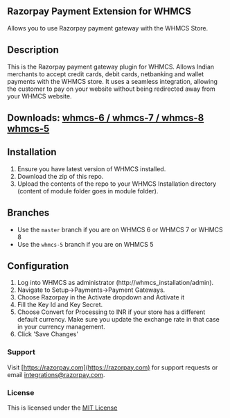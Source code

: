 ## Razorpay Payment Extension for WHMCS

Allows you to use Razorpay payment gateway with the WHMCS Store.

## Description

​This is the Razorpay payment gateway plugin for WHMCS. Allows Indian merchants to accept credit cards, debit cards, netbanking and wallet payments with the WHMCS store. It uses a seamless integration, allowing the customer to pay on your website without being redirected away from your WHMCS website.

## Downloads: [whmcs-6 / whmcs-7 / whmcs-8][6] [whmcs-5][5]

## Installation

1. Ensure you have latest version of WHMCS installed.
2. Download the zip of this repo.
3. Upload the contents of the repo to your WHMCS Installation directory (content of module folder goes in module folder).

## Branches

 - Use the `master` branch if you are on WHMCS 6 or WHMCS 7 or WHMCS 8
 - Use the `whmcs-5` branch if you are on WHMCS 5

## Configuration

1. Log into WHMCS as administrator (http://whmcs_installation/admin).
2. Navigate to Setup->Payments->Payment Gateways.
3. Choose Razorpay in the Activate dropdown and Activate it
4. Fill the Key Id and Key Secret.
5. Choose Convert for Processing to INR if your store has a different default currency. Make sure you update the exchange rate in that case in your currency management.
6. Click 'Save Changes'

### Support

Visit [https://razorpay.com](https://razorpay.com) for support requests or email <integrations@razorpay.com>.

### License

This is licensed under the [MIT License][mit]

[mit]: https://opensource.org/licenses/MIT
[6]: https://github.com/razorpay/razorpay-whmcs/releases/tag/2.0.1
[5]: https://github.com/razorpay/razorpay-whmcs/releases/tag/v1.0.3
